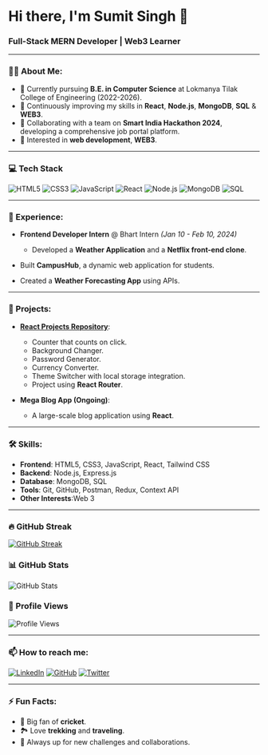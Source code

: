 # Hi there, I'm Sumit Singh 👋

### Full-Stack MERN Developer   | Web3 Learner

---

### 🧑‍💻 About Me:
- 🔭 Currently pursuing **B.E. in Computer Science** at Lokmanya Tilak College of Engineering (2022-2026).
- 🌱 Continuously improving my skills in **React**, **Node.js**, **MongoDB**, **SQL** & **WEB3**.
- 🤝 Collaborating with a team on **Smart India Hackathon 2024**, developing a comprehensive job portal platform.
- 🚀 Interested in **web development**, **WEB3**.

---

### 💻 Tech Stack
![HTML5](https://img.shields.io/badge/-HTML5-E34F26?logo=html5&logoColor=white&style=for-the-badge)
![CSS3](https://img.shields.io/badge/-CSS3-1572B6?logo=css3&logoColor=white&style=for-the-badge)
![JavaScript](https://img.shields.io/badge/-JavaScript-F7DF1E?logo=javascript&logoColor=black&style=for-the-badge)
![React](https://img.shields.io/badge/-React-61DAFB?logo=react&logoColor=black&style=for-the-badge)
![Node.js](https://img.shields.io/badge/-Node.js-339933?logo=node.js&logoColor=white&style=for-the-badge)
![MongoDB](https://img.shields.io/badge/-MongoDB-47A248?logo=mongodb&logoColor=white&style=for-the-badge)
![SQL](https://img.shields.io/badge/-SQL-4479A1?logo=sql&logoColor=white&style=for-the-badge)


---

### 💼 Experience:
- **Frontend Developer Intern** @ Bhart Intern _(Jan 10 - Feb 10, 2024)_
  - Developed a **Weather Application** and a **Netflix front-end clone**.
  
- Built **CampusHub**, a dynamic web application for students.
- Created a **Weather Forecasting App** using APIs.

---

### 🚀 Projects:
- **[React Projects Repository](https://github.com/18-sumit/React)**:
  - Counter that counts on click.
  - Background Changer.
  - Password Generator.
  - Currency Converter.
  - Theme Switcher with local storage integration.
  - Project using **React Router**.
  
- **Mega Blog App (Ongoing)**:
  - A large-scale blog application using **React**.

---

### 🛠️ Skills:
- **Frontend**: HTML5, CSS3, JavaScript, React, Tailwind CSS
- **Backend**: Node.js, Express.js
- **Database**: MongoDB, SQL
- **Tools**: Git, GitHub, Postman, Redux, Context API
- **Other Interests**:Web 3

---

### 🔥 GitHub Streak
[![GitHub Streak](https://streak-stats.demolab.com/?user=18-sumit&theme=tokyonight&hide_border=true)](https://git.io/streak-stats)

### 📊 GitHub Stats
![GitHub Stats](https://github-readme-stats.vercel.app/api?username=18-sumit&show_icons=true&theme=tokyonight&hide_border=true)

### 👀 Profile Views
![Profile Views](https://komarev.com/ghpvc/?username=18-sumit&color=blue&style=flat)


---

### 📫 How to reach me:
[![LinkedIn](https://img.shields.io/badge/LinkedIn-0077B5?logo=linkedin&logoColor=white)](https://www.linkedin.com/in/sumit-singh-721aa1254/)
[![GitHub](https://img.shields.io/badge/GitHub-181717?logo=github&logoColor=white)](https://github.com/18-sumit)
[![Twitter](https://img.shields.io/badge/Twitter-1DA1F2?logo=twitter&logoColor=white)](https://x.com/SUMITSI52826592)

---

### ⚡ Fun Facts:
- 🏏 Big fan of **cricket**.
- 🏞️ Love **trekking** and **traveling**.
- 🎯 Always up for new challenges and collaborations.

